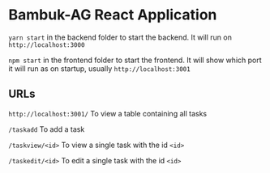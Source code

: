 # Bambuk-AG React Application

`yarn start` in the backend folder to start the backend. It will run on `http://localhost:3000`

`npm start` in the frontend folder to start the frontend. It will show which port it will run as on startup, usually `http://localhost:3001`

## URLs
`http://localhost:3001/` To view a table containing all tasks

`/taskadd` To add a task

`/taskview/<id>` To view a single task with the id `<id>`

`/taskedit/<id>` To edit a single task with the id `<id>`
